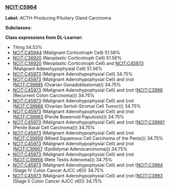 
### [NCIT:C5964](http://purl.obolibrary.org/obo/NCIT_C5964)
**Label:** ACTH-Producing Pituitary Gland Carcinoma

**Subclasses:** 

**Class expressions from DL-Learner:**

- Thing 54.53%
- [NCIT:C45944](http://purl.obolibrary.org/obo/NCIT_C45944) (Malignant Corticotroph Cell) 51.56%
- [NCIT:C36920](http://purl.obolibrary.org/obo/NCIT_C36920) (Neoplastic Corticotroph Cell) 51.56%
- [NCIT:C36920](http://purl.obolibrary.org/obo/NCIT_C36920) (Neoplastic Corticotroph Cell) and [NCIT:C45973](http://purl.obolibrary.org/obo/NCIT_C45973) (Malignant Adenohypophysial Cell) 51.56%
- [NCIT:C45973](http://purl.obolibrary.org/obo/NCIT_C45973) (Malignant Adenohypophysial Cell) 34.75%
- [NCIT:C45973](http://purl.obolibrary.org/obo/NCIT_C45973) (Malignant Adenohypophysial Cell) and (not ([NCIT:C39985](http://purl.obolibrary.org/obo/NCIT_C39985) (Ovarian Gonadoblastoma))) 34.75%
- [NCIT:C45973](http://purl.obolibrary.org/obo/NCIT_C45973) (Malignant Adenohypophysial Cell) and (not ([NCIT:C3998](http://purl.obolibrary.org/obo/NCIT_C3998) (Recurrent Colon Carcinoma))) 34.75%
- [NCIT:C45973](http://purl.obolibrary.org/obo/NCIT_C45973) (Malignant Adenohypophysial Cell) and (not ([NCIT:C39966](http://purl.obolibrary.org/obo/NCIT_C39966) (Ovarian Sertoli-Stromal Cell Tumor))) 34.75%
- [NCIT:C45973](http://purl.obolibrary.org/obo/NCIT_C45973) (Malignant Adenohypophysial Cell) and (not ([NCIT:C39963](http://purl.obolibrary.org/obo/NCIT_C39963) (Penile Bowenoid Papulosis))) 34.75%
- [NCIT:C45973](http://purl.obolibrary.org/obo/NCIT_C45973) (Malignant Adenohypophysial Cell) and (not ([NCIT:C39961](http://purl.obolibrary.org/obo/NCIT_C39961) (Penile Basal Cell Carcinoma))) 34.75%
- [NCIT:C45973](http://purl.obolibrary.org/obo/NCIT_C45973) (Malignant Adenohypophysial Cell) and (not ([NCIT:C39959](http://purl.obolibrary.org/obo/NCIT_C39959) (Mixed Squamous Cell Carcinoma of the Penis))) 34.75%
- [NCIT:C45973](http://purl.obolibrary.org/obo/NCIT_C45973) (Malignant Adenohypophysial Cell) and (not ([NCIT:C39957](http://purl.obolibrary.org/obo/NCIT_C39957) (Epididymal Adenocarcinoma))) 34.75%
- [NCIT:C45973](http://purl.obolibrary.org/obo/NCIT_C45973) (Malignant Adenohypophysial Cell) and (not ([NCIT:C39956](http://purl.obolibrary.org/obo/NCIT_C39956) (Rete Testis Adenoma))) 34.75%
- [NCIT:C45973](http://purl.obolibrary.org/obo/NCIT_C45973) (Malignant Adenohypophysial Cell) and (not ([NCIT:C3994](http://purl.obolibrary.org/obo/NCIT_C3994) (Stage IV Colon Cancer AJCC v6))) 34.75%
- [NCIT:C45973](http://purl.obolibrary.org/obo/NCIT_C45973) (Malignant Adenohypophysial Cell) and (not ([NCIT:C3993](http://purl.obolibrary.org/obo/NCIT_C3993) (Stage II Colon Cancer AJCC v6))) 34.75%


